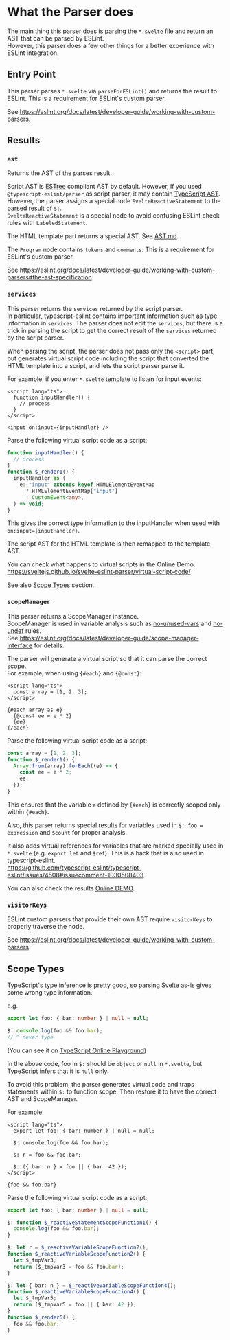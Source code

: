 # What the Parser does

The main thing this parser does is parsing the `*.svelte` file and return an AST that can be parsed by ESLint.  
However, this parser does a few other things for a better experience with ESLint integration.

## Entry Point

This parser parses `*.svelte` via `parseForESLint()` and returns the result to ESLint. This is a requirement for ESLint's custom parser.

See https://eslint.org/docs/latest/developer-guide/working-with-custom-parsers.

## Results

### `ast`

Returns the AST of the parses result.

Script AST is [ESTree] compliant AST by default. However, if you used `@typescript-eslint/parser` as script parser, it may contain [TypeScript AST](https://github.com/typescript-eslint/typescript-eslint/tree/main/packages/ast-spec).  
However, the parser assigns a special node `SvelteReactiveStatement` to the parsed result of `$:`.  
`SvelteReactiveStatement` is a special node to avoid confusing ESLint check rules with `LabeledStatement`.

[ESTree]: https://github.com/estree/estree

The HTML template part returns a special AST. See [AST.md](./AST.md).

The `Program` node contains `tokens` and `comments`. This is a requirement for ESLint's custom parser.

See https://eslint.org/docs/latest/developer-guide/working-with-custom-parsers#the-ast-specification.

### `services`

This parser returns the `services` returned by the script parser.  
In particular, typescript-eslint contains important information such as type information in `services`. The parser does not edit the `services`, but there is a trick in parsing the script to get the correct result of the `services` returned by the script parser.

When parsing the script, the parser does not pass only the `<script>` part, but generates virtual script code including the script that converted the HTML template into a script, and lets the script parser parse it.

For example, if you enter `*.svelte` template to listen for input events:

```svelte
<script lang="ts">
  function inputHandler() {
    // process
  }
</script>

<input on:input={inputHandler} />
```

Parse the following virtual script code as a script:

```ts
function inputHandler() {
  // process
}
function $_render1() {
  inputHandler as (
    e: "input" extends keyof HTMLElementEventMap
      ? HTMLElementEventMap["input"]
      : CustomEvent<any>,
  ) => void;
}
```

This gives the correct type information to the inputHandler when used with `on:input={inputHandler}`.

The script AST for the HTML template is then remapped to the template AST.

You can check what happens to virtual scripts in the Online Demo.  
https://sveltejs.github.io/svelte-eslint-parser/virtual-script-code/

See also [Scope Types](#scope-types) section.

### `scopeManager`

This parser returns a ScopeManager instance.  
ScopeManager is used in variable analysis such as [no-unused-vars](https://eslint.org/docs/latest/rules/no-unused-vars) and [no-undef](https://eslint.org/docs/latest/rules/no-undef) rules.  
See https://eslint.org/docs/latest/developer-guide/scope-manager-interface for details.

The parser will generate a virtual script so that it can parse the correct scope.  
For example, when using `{#each}` and `{@const}`:

```svelte
<script lang="ts">
  const array = [1, 2, 3];
</script>

{#each array as e}
  {@const ee = e * 2}
  {ee}
{/each}
```

Parse the following virtual script code as a script:

```ts
const array = [1, 2, 3];
function $_render1() {
  Array.from(array).forEach((e) => {
    const ee = e * 2;
    ee;
  });
}
```

This ensures that the variable `e` defined by `{#each}` is correctly scoped only within `{#each}`.

Also, this parser returns special results for variables used in `$: foo = expression` and `$count` for proper analysis.

It also adds virtual references for variables that are marked specially used in `*.svelte` (e.g. `export let` and `$ref`). This is a hack that is also used in typescript-eslint.  
https://github.com/typescript-eslint/typescript-eslint/issues/4508#issuecomment-1030508403

You can also check the results [Online DEMO](https://sveltejs.github.io/svelte-eslint-parser/scope/).

### `visitorKeys`

ESLint custom parsers that provide their own AST require `visitorKeys` to properly traverse the node.

See https://eslint.org/docs/latest/developer-guide/working-with-custom-parsers.

## Scope Types

TypeScript's type inference is pretty good, so parsing Svelte as-is gives some wrong type information.

e.g.

```ts
export let foo: { bar: number } | null = null;

$: console.log(foo && foo.bar);
// ^ never type
```

(You can see it on [TypeScript Online Playground](https://www.typescriptlang.org/play?#code/KYDwDg9gTgLgBAG2PAZhCAuOBvOAjAQyiwDsBXAWz2CjgF84AfOchBOAXhbLYFgAoAQBIsAYwgkAzhCQA6BBADmACjQQ4AMg1w1swlACUAbgFwz5i5YsB6a3AB6LYADcacGAE8wwAUA))

In the above code, foo in `$:` should be `object` or `null` in `*.svelte`, but TypeScript infers that it is `null` only.

To avoid this problem, the parser generates virtual code and traps statements within `$:` to function scope.
Then restore it to have the correct AST and ScopeManager.

For example:

```svelte
<script lang="ts">
  export let foo: { bar: number } | null = null;

  $: console.log(foo && foo.bar);

  $: r = foo && foo.bar;

  $: ({ bar: n } = foo || { bar: 42 });
</script>

{foo && foo.bar}
```

Parse the following virtual script code as a script:

```ts
export let foo: { bar: number } | null = null;

$: function $_reactiveStatementScopeFunction1() {
  console.log(foo && foo.bar);
}

$: let r = $_reactiveVariableScopeFunction2();
function $_reactiveVariableScopeFunction2() {
  let $_tmpVar3;
  return ($_tmpVar3 = foo && foo.bar);
}

$: let { bar: n } = $_reactiveVariableScopeFunction4();
function $_reactiveVariableScopeFunction4() {
  let $_tmpVar5;
  return ($_tmpVar5 = foo || { bar: 42 });
}
function $_render6() {
  foo && foo.bar;
}
```
